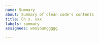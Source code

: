 ```yaml
---
name: Summary
about: Summary of clean code's contents
title: Ch x. xxx
labels: summary
assignees: wooyounggggg

---
```



